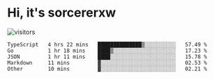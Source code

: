 # Hi, it's sorcererxw

![visitors](https://visitor-badge.glitch.me/badge?page_id=sorcererxw.sorcererx)

<!--START_SECTION:waka-->
```text
TypeScript   4 hrs 22 mins   ██████████████▒░░░░░░░░░░   57.49 % 
Go           1 hr 18 mins    ████▒░░░░░░░░░░░░░░░░░░░░   17.23 % 
JSON         1 hr 11 mins    ████░░░░░░░░░░░░░░░░░░░░░   15.78 % 
Markdown     11 mins         ▓░░░░░░░░░░░░░░░░░░░░░░░░   02.53 % 
Other        10 mins         ▓░░░░░░░░░░░░░░░░░░░░░░░░   02.21 % 
```
<!--END_SECTION:waka-->
